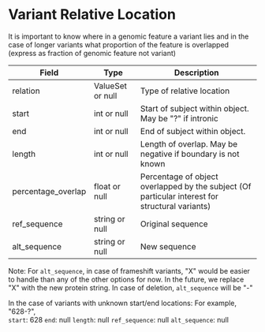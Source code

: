 # Variant Relative Location

It is important to know where in a genomic feature a variant lies and in the case of longer variants what proportion of the feature is overlapped (express as fraction of genomic feature not variant)

| Field             | Type            | Description
|-------------------|-----------------|---------------------
| relation          | ValueSet or null        | Type of relative location 
| start             | int or null             | Start of subject within object. May be "?" if intronic
| end               | int or null             | End of subject within object.  
| length            | int  or null          | Length of overlap. May be negative if boundary is not known
| percentage_overlap| float or null         | Percentage of object overlapped by the subject (Of particular interest for structural variants)
| ref_sequence   | string or null          | Original sequence 
| alt_sequence   | string  or null        | New sequence 


Note: 
For `alt_sequence`, in case of frameshift variants, "X" would be easier to handle than any of the other options for now. In the future, we replace "X" with the new protein string.
In case of deletion, `alt_sequence` will be "-" 

In the case of variants with unknown start/end locations:
For example, "628-?",  
`start`: 628
`end`: null
`length`: null
`ref_sequence`: null
`alt_sequence`: null









